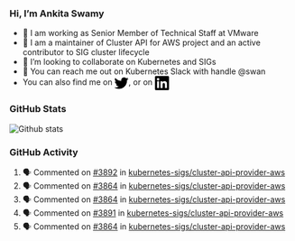 ### Hi, I’m Ankita Swamy

- 💼 I am working as Senior Member of Technical Staff at VMware
- 👀 I am a maintainer of Cluster API for AWS project and an active contributor to SIG cluster lifecycle
- 💞️ I’m looking to collaborate on Kubernetes and SIGs
- 💬 You can reach me out on Kubernetes Slack with handle @swan
- You can also find me on <a href="https://twitter.com/SwamyAnkita" target="blank"><img align="center" src="https://raw.githubusercontent.com/Ankitasw/Ankitasw/master/svg/twitter.svg" alt="Ankitasw" height="25" width="25" color="#1DA1f2" /></a>, or on <a href="https://www.linkedin.com/in/Ankitaswamy/" target="blank"><img align="center" src="https://raw.githubusercontent.com/Ankitasw/Ankitasw/master/svg/linkedin.svg" alt="Ankitasw" height="25" width="25" /></a>

### GitHub Stats
![Github stats](https://github-readme-stats.vercel.app/api?username=Ankitasw&count_private=true&show_icons=true&theme=tokyonight)

### GitHub Activity 
<!--START_SECTION:activity-->
1. 🗣 Commented on [#3892](https://github.com/kubernetes-sigs/cluster-api-provider-aws/issues/3892) in [kubernetes-sigs/cluster-api-provider-aws](https://github.com/kubernetes-sigs/cluster-api-provider-aws)
2. 🗣 Commented on [#3864](https://github.com/kubernetes-sigs/cluster-api-provider-aws/issues/3864) in [kubernetes-sigs/cluster-api-provider-aws](https://github.com/kubernetes-sigs/cluster-api-provider-aws)
3. 🗣 Commented on [#3864](https://github.com/kubernetes-sigs/cluster-api-provider-aws/issues/3864) in [kubernetes-sigs/cluster-api-provider-aws](https://github.com/kubernetes-sigs/cluster-api-provider-aws)
4. 🗣 Commented on [#3891](https://github.com/kubernetes-sigs/cluster-api-provider-aws/issues/3891) in [kubernetes-sigs/cluster-api-provider-aws](https://github.com/kubernetes-sigs/cluster-api-provider-aws)
5. 🗣 Commented on [#3864](https://github.com/kubernetes-sigs/cluster-api-provider-aws/issues/3864) in [kubernetes-sigs/cluster-api-provider-aws](https://github.com/kubernetes-sigs/cluster-api-provider-aws)
<!--END_SECTION:activity-->
